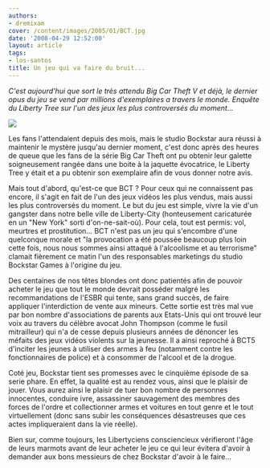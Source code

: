 ```yaml
---
authors:
- dremixam
cover: /content/images/2005/01/BCT.jpg
date: '2008-04-29 12:52:00'
layout: article
tags:
- los-santos
title: Un jeu qui va faire du bruit...
---
```



_C'est aujourd'hui que sort le très attendu Big Car Theft V et déjà, le dernier opus du jeu se vend par millions d'exemplaires a travers le monde. Enquête du Liberty Tree sur l'un des jeux les plus controversés du moment..._

![](/content/images/2005/01/BCT.jpg)

Les fans l'attendaient depuis des mois, mais le studio Bockstar aura réussi à maintenir le mystère jusqu'au dernier moment, c'est donc après des heures de queue que les fans de la série Big Car Theft ont pu obtenir leur galette soigneusement rangée dans une boite à la jaquette évocatrice, le Liberty Tree y était et a pu obtenir son exemplaire afin de vous donner notre avis.

Mais tout d'abord, qu'est-ce que BCT ? Pour ceux qui ne connaissent pas encore, il s'agit en fait de l'un des jeux vidéos les plus vendus, mais aussi les plus controversés du moment. Le but du jeu est simple, vivre la vie d'un gangster dans notre belle ville de Liberty-City (honteusement caricaturée en un "New York" sorti d'on-ne-sait-où). Pour cela, tout est permis: vol, meurtres et prostitution... BCT n'est pas un jeu qui s'encombre d'une quelconque morale et "la provocation a été poussée beaucoup plus loin cette fois, nous nous sommes ainsi attaqué à l'alcoolisme et au terrorisme" clamait fièrement ce matin l'un des responsables marketings du studio Bockstar Games à l'origine du jeu.

Des centaines de nos têtes blondes ont donc patientés afin de pouvoir acheter le jeu que tout le monde devrait posséder malgré les recommandations de l'ESBR qui tente, sans grand succès, de faire appliquer l'interdiction de vente aux mineurs. Cette sortie est très mal vue par bon nombre d'associations de parents aux Etats-Unis qui ont trouvé leur voix au travers du célèbre avocat John Thompson (comme le fusil mitrailleur) qui n'a de cesse depuis plusieurs années de dénoncer les méfaits des jeux vidéos violents sur la jeunesse. Il a ainsi reproché à BCT5 d'inciter les jeunes à utiliser des armes à feu (notamment contre les fonctionnaires de police) et à consommer de l'alcool et de la drogue.

Coté jeu, Bockstar tient ses promesses avec le cinquième épisode de sa serie phare. En effet, la qualité est au rendez vous, ainsi que le plaisir de jouer. Vous aurez ainsi le plaisir de tuer bon nombre de personnes innocentes, conduire ivre, assassiner sauvagement des membres des forces de l'ordre et collectionner armes et voitures en tout genre et le tout virtuellement (donc sans subir les conséquences désastreuses que ces actes impliqueraient dans la vie réelle).

Bien sur, comme toujours, les Libertyciens consciencieux vérifieront l'âge de leurs marmots avant de leur acheter le jeu ce qui leur évitera d'avoir à demander aux bons messieurs de chez Bockstar d'avoir à le faire...